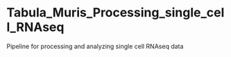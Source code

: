 # Tabula_Muris_Processing_single_cell_RNAseq
Pipeline for processing and analyzing single cell RNAseq data
